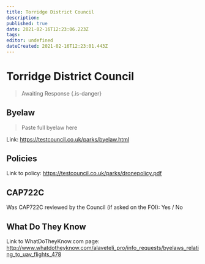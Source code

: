 ```yaml
---
title: Torridge District Council
description: 
published: true
date: 2021-02-16T12:23:06.223Z
tags: 
editor: undefined
dateCreated: 2021-02-16T12:23:01.443Z
---
```


# Torridge District Council
>  Awaiting Response
> {.is-danger}

## Byelaw
> Paste full byelaw here

Link:
https://testcouncil.co.uk/parks/byelaw.html

## Policies
Link to policy:
https://testcouncil.co.uk/parks/dronepolicy.pdf

## CAP722C

Was CAP722C reviewed by the Council (if asked on the FOI): Yes / No

## What Do They Know

Link to WhatDoTheyKnow.com page:
http://www.whatdotheyknow.com/alaveteli_pro/info_requests/byelaws_relating_to_uav_flights_478

